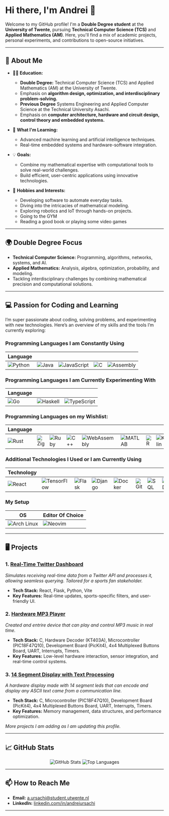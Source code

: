 # Hi there, I'm Andrei 👋

Welcome to my GitHub profile! I'm a **Double Degree student** at the **University of Twente**, pursuing **Technical Computer Science (TCS)** and **Applied Mathematics (AM)**. Here, you'll find a mix of academic projects, personal experiments, and contributions to open-source initiatives.

---

## 🌟 About Me

- 🧑‍🎓 **Education:**  
  - **Double Degree:** Technical Computer Science (TCS) and Applied Mathematics (AM) at the University of Twente.  
  - Emphasis on **algorithm design, optimization, and interdisciplinary problem-solving.**
  - **Previous Degree** Systems Engineering and Applied Computer Science at the Technical University Asachi.
  - Emphasis on **computer architecture, hardware and circuit design, control theory and embedded systems.**

- 🌱 **What I'm Learning:**  
  - Advanced machine learning and artificial intelligence techniques.  
  - Real-time embedded systems and hardware-software integration.  

- 💡 **Goals:**  
  - Combine my mathematical expertise with computational tools to solve real-world challenges.  
  - Build efficient, user-centric applications using innovative technologies.  

- 🎯 **Hobbies and Interests:**  
  - Developing software to automate everyday tasks.  
  - Diving into the intricacies of mathematical modeling.  
  - Exploring robotics and IoT through hands-on projects.
  - Going to the GYM
  - Reading a good book or playing some video games

---

## 🌍 Double Degree Focus

- **Technical Computer Science:** Programming, algorithms, networks, systems, and AI.  
- **Applied Mathematics:** Analysis, algebra, optimization, probability, and modeling.  
- Tackling interdisciplinary challenges by combining mathematical precision and computational solutions.

---

## 💻 Passion for Coding and Learning

I’m super passionate about coding, solving problems, and experimenting with new technologies. Here’s an overview of my skills and the tools I’m currently exploring:

### Programming Languages I am Constantly Using
| Language |          | | | | 
|----------|----------|----------|----------|----------|
| ![Python](https://img.shields.io/badge/-Python-3776AB?style=for-the-badge&logo=python&logoColor=white) | ![Java](https://img.shields.io/badge/-Java-007396?style=for-the-badge&logo=java&logoColor=white) | ![JavaScript](https://img.shields.io/badge/-JavaScript-F7DF1E?style=for-the-badge&logo=javascript&logoColor=black) | ![C](https://img.shields.io/badge/-C-A8B9CC?style=for-the-badge&logo=c&logoColor=white) | ![Assembly](https://img.shields.io/badge/-Assembly-525252?style=for-the-badge&logo=assemblyscript&logoColor=white) |

### Programming Languages I am Currently Experimenting With
| Language | | |
|----------|----------|----------|
| ![Go](https://img.shields.io/badge/-Go-00ADD8?style=for-the-badge&logo=go&logoColor=white) | ![Haskell](https://img.shields.io/badge/-Haskell-5D4F85?style=for-the-badge&logo=haskell&logoColor=white) | ![TypeScript](https://img.shields.io/badge/-TypeScript-3178C6?style=for-the-badge&logo=typescript&logoColor=white) |

### Programming Languages on my Wishlist:
| Language | | | | | | | | | | | |
|----------|----------|----------|----------|----------|----------|----------|----------|----------|----------|----------|----------|
| ![Rust](https://img.shields.io/badge/-Rust-000000?style=for-the-badge&logo=rust&logoColor=white) | ![Zig](https://img.shields.io/badge/-Zig-F7A41D?style=for-the-badge&logo=zig&logoColor=white) | ![Ruby](https://img.shields.io/badge/-Ruby-CC342D?style=for-the-badge&logo=ruby&logoColor=white) | ![C++](https://img.shields.io/badge/-C++-00599C?style=for-the-badge&logo=c%2B%2B&logoColor=white) | ![WebAssembly](https://img.shields.io/badge/-WebAssembly-654FF0?style=for-the-badge&logo=webassembly&logoColor=white) | ![MATLAB](https://img.shields.io/badge/-MATLAB-0076A8?style=for-the-badge&logo=Mathworks&logoColor=white) | ![R](https://img.shields.io/badge/-R-276DC3?style=for-the-badge&logo=r&logoColor=white) | ![Kotlin](https://img.shields.io/badge/-Kotlin-0095D5?style=for-the-badge&logo=kotlin&logoColor=white) | ![Nim](https://img.shields.io/badge/-Nim-FEA702?style=for-the-badge&logo=nim&logoColor=white) | ![Perl](https://img.shields.io/badge/-Perl-39457E?style=for-the-badge&logo=perl&logoColor=white) | ![Mojo](https://img.shields.io/badge/-Mojo-000000?style=for-the-badge&logo=mojo&logoColor=white) | ![OCaml](https://img.shields.io/badge/-OCaml-EC6813?style=for-the-badge&logo=ocaml&logoColor=white) |

### Additional Technologies I Used or I am Currently Using
| Technology | | | | | | | | | | |
|------------|----------|----------|----------|----------|----------|----------|----------|-|-|-|
| ![React](https://img.shields.io/badge/-React-61DAFB?style=for-the-badge&logo=react&logoColor=black) | ![TensorFlow](https://img.shields.io/badge/-TensorFlow-FF6F00?style=for-the-badge&logo=tensorflow&logoColor=white) | ![Flask](https://img.shields.io/badge/-Flask-000000?style=for-the-badge&logo=flask&logoColor=white) | ![Django](https://img.shields.io/badge/-Django-092E20?style=for-the-badge&logo=django&logoColor=white) | ![Docker](https://img.shields.io/badge/-Docker-2496ED?style=for-the-badge&logo=docker&logoColor=white) | ![Git](https://img.shields.io/badge/-Git-F05032?style=for-the-badge&logo=git&logoColor=white) | ![SQL](https://img.shields.io/badge/-SQL-4479A1?style=for-the-badge&logo=sql&logoColor=white) | ![MongoDB](https://img.shields.io/badge/-MongoDB-47A248?style=for-the-badge&logo=mongodb&logoColor=white) | ![Vite](https://img.shields.io/badge/-Vite-646CFF?style=for-the-badge&logo=vite&logoColor=white) | ![Node.js](https://img.shields.io/badge/-Node.js-339933?style=for-the-badge&logo=node.js&logoColor=white) | ![Express.js](https://img.shields.io/badge/-Express.js-000000?style=for-the-badge&logo=express&logoColor=white) |

### My Setup
| OS | Editor Of Choice |
|----|------------------|
| ![Arch Linux](https://img.shields.io/badge/-Arch_Linux-1793D1?style=for-the-badge&logo=arch-linux&logoColor=white) | ![Neovim](https://img.shields.io/badge/-Neovim-57A143?style=for-the-badge&logo=neovim&logoColor=white) |

---

## 🖥️ Projects

### 1. [Real-Time Twitter Dashboard](https://github.com/Strife-01/University-Of-Twente/tree/main/Y1/Module_1_Pearls_of_Computer_Science/Week_9_Real_Time_Twitter_Dashboard)  
  *Simulates receiving real-time data from a Twitter API and processes it, allowing seamless querying. Tailored for a sports fan stakeholder.*  
  - **Tech Stack:** React, Flask, Python, Vite  
  - **Key Features:** Real-time updates, sports-specific filters, and user-friendly UI.

### 2. [Hardware MP3 Player](https://github.com/Strife-01/Hardware-MP3-Player)  
  *Created and entrire device that can play and control MP3 music in real time.*  
  - **Tech Stack:** C, Hardware Decoder (KT403A), Microcontroller (PIC18F47Q10), Development Board (PicKit4), 4x4 Multiplexed Buttons Board, UART, Interrupts, Timers.
  - **Key Features:** Low-level hardware interaction, sensor integration, and real-time control systems.

### 3. [14 Segment Display with Text Processing](https://github.com/Strife-01/14-Segment-Display-Processing-Text)  
  *A hardware display made with 14 segment leds that can encode and display any ASCII text came from a communication line.*  
  - **Tech Stack:** C, Microcontroller (PIC18F47Q10), Development Board (PicKit4), 4x4 Multiplexed Buttons Board, UART, Interrupts, Timers.
  - **Key Features:** Memory management, data structures, and performance optimization.  

*More projects I am adding as I am updating this profile.*

---

## 📈 GitHub Stats

<p align="center">
  <img src="https://github-readme-stats.vercel.app/api?username=Strife-01&show_icons=true&theme=radical" alt="GitHub Stats"/>
  <img src="https://github-readme-stats.vercel.app/api/top-langs/?username=Strife-01&layout=compact&theme=radical" alt="Top Languages"/>
</p>

---

## 📫 How to Reach Me

- **Email:** [a.ursachi@student.utwente.nl](mailto:a.ursachi@student.utwente.nl)  
- **LinkedIn:** [linkedin.com/in/andreiursachi](https://linkedin.com/in/andreiursachi)  
<!-- - **Website/Portfolio:** [yourwebsite.com](https://yourwebsite.com) -->

---
